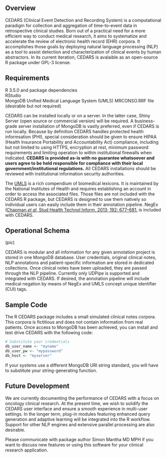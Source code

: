 Overview
--------

CEDARS (Clinical Event Detection and Recording System) is a computational paradigm for collection and aggregation of time-to-event data in retrospective clinical studies. Born out of a practical need for a more efficient way to conduct medical research, it aims to systematize and accelerate the review of electronic health record (EHR) corpora. It accomplishes those goals by deploying natural language processing (NLP) as a tool to assist detection and characterization of clinical events by human abstractors. In its current iteration, CEDARS is avalaible as an open-source R package under GPL-3 license.

Requirements
------------

R 3.5.0 and package dependencies<br>
RStudio<br>
MongoDB
Unified Medical Language System (UMLS) MRCONSO.RRF file (desirable but not required)

CEDARS can be installed locally or on a server. In the latter case, Shiny Server (open source or commercial version) will be required. A business-grade server installation of MongoDB is vastly preferred, even if CEDARS is run locally. Because by definition CEDARS handles protected health informsation (PHI), special consideration should be given to ensure HIPAA (Health Insurance Portability and Accountability Act) compliance, including but not limited to using HTTPS, encryption at rest, minimum password requirements and limiting operation to within institutional firewalls when indicated. **CEDARS is provided as-is with no guarantee whatsoever and users agree to be held responsible for compliance with their local government/institutional regulations.** All CEDARS installations should be reviewed with institutional information security authorities.

The [UMLS](https://www.nlm.nih.gov/research/umls/index.html) is a rich compendium of biomedical lexicons. It is maintained by the National Institutes of Health and requires establishing an account in order to access the associated files. Those files are not included with the CEDARS R package, but CEDARS is designed to use them natively so individual users can easily include them in their annotation pipeline. NegEx ([Chapman *et al*, Stud Health Technol Inform. 2013; 192: 677–681.](https://pubmed.ncbi.nlm.nih.gov/23920642/) is included with CEDARS.

Operational Schema
------------------

(pic)

CEDARS is modular and all information for any given annotation project is stored in one MongoDB database. User credentials, original clinical notes, NLP annotations and patient-specific information are stored in dedicated collections. Once clinical notes have been uploaded, they are passed through the NLP pipeline. Currently only UDPipe is supported and integrated with CEDARS. If desired, the annotation pipeline will include medical negation by means of NegEx and UMLS concept unique identifier (CUI) tags.

Sample Code
-----------

The R CEDARS package includes a small simulated clinical notes corpora. This corpora is fictitious and does not contain information from real patients. Once access to MongoDB has been achieved, you can install and test drive CEDARS with the following code:

```R
# Substitute your credentials
db_user_name <- "myname"
db_user_pw <- "mypassword"
db_host <- "myserver"
```

If your systems use a different MongoDB URI string standard, you will have to substitute your string-generating function.

Future Development
------------------

We are currently documenting the performance of CEDARS with a focus on oncology clinical research. At the present time, we wish to solidify the CEDARS user interface and ensure a smooth experience in multi-user settings. In the longer term, plug-in modules featuring enhanced query generation and adaptive learning will be integrated into the R workflow. Support for other NLP engines and extensive parallel processing are also desirable.

Please communicate with package author Simon Mantha MD MPH if you want to discuss new features or using this software for your clinical research application.
